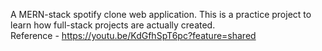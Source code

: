 A MERN-stack spotify clone web application. This is a practice project to learn how full-stack projects are actually created.<br>
Reference - https://youtu.be/KdGfhSpT6pc?feature=shared
